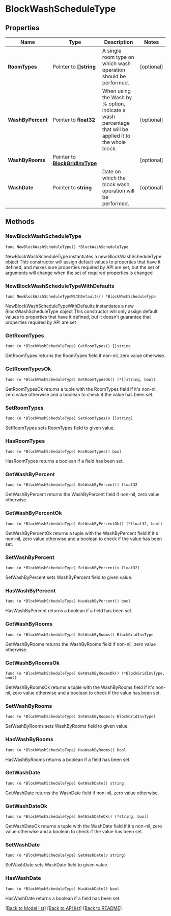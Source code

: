 # BlockWashScheduleType

## Properties

Name | Type | Description | Notes
------------ | ------------- | ------------- | -------------
**RoomTypes** | Pointer to **[]string** | A single room type on which wash operation should be performed. | [optional] 
**WashByPercent** | Pointer to **float32** | When using the Wash by % option, indicate a wash percentage that will be applied it to the whole block. | [optional] 
**WashByRooms** | Pointer to [**BlockGridInvType**](BlockGridInvType.md) |  | [optional] 
**WashDate** | Pointer to **string** | Date on which the block wash operation will be performed. | [optional] 

## Methods

### NewBlockWashScheduleType

`func NewBlockWashScheduleType() *BlockWashScheduleType`

NewBlockWashScheduleType instantiates a new BlockWashScheduleType object
This constructor will assign default values to properties that have it defined,
and makes sure properties required by API are set, but the set of arguments
will change when the set of required properties is changed

### NewBlockWashScheduleTypeWithDefaults

`func NewBlockWashScheduleTypeWithDefaults() *BlockWashScheduleType`

NewBlockWashScheduleTypeWithDefaults instantiates a new BlockWashScheduleType object
This constructor will only assign default values to properties that have it defined,
but it doesn't guarantee that properties required by API are set

### GetRoomTypes

`func (o *BlockWashScheduleType) GetRoomTypes() []string`

GetRoomTypes returns the RoomTypes field if non-nil, zero value otherwise.

### GetRoomTypesOk

`func (o *BlockWashScheduleType) GetRoomTypesOk() (*[]string, bool)`

GetRoomTypesOk returns a tuple with the RoomTypes field if it's non-nil, zero value otherwise
and a boolean to check if the value has been set.

### SetRoomTypes

`func (o *BlockWashScheduleType) SetRoomTypes(v []string)`

SetRoomTypes sets RoomTypes field to given value.

### HasRoomTypes

`func (o *BlockWashScheduleType) HasRoomTypes() bool`

HasRoomTypes returns a boolean if a field has been set.

### GetWashByPercent

`func (o *BlockWashScheduleType) GetWashByPercent() float32`

GetWashByPercent returns the WashByPercent field if non-nil, zero value otherwise.

### GetWashByPercentOk

`func (o *BlockWashScheduleType) GetWashByPercentOk() (*float32, bool)`

GetWashByPercentOk returns a tuple with the WashByPercent field if it's non-nil, zero value otherwise
and a boolean to check if the value has been set.

### SetWashByPercent

`func (o *BlockWashScheduleType) SetWashByPercent(v float32)`

SetWashByPercent sets WashByPercent field to given value.

### HasWashByPercent

`func (o *BlockWashScheduleType) HasWashByPercent() bool`

HasWashByPercent returns a boolean if a field has been set.

### GetWashByRooms

`func (o *BlockWashScheduleType) GetWashByRooms() BlockGridInvType`

GetWashByRooms returns the WashByRooms field if non-nil, zero value otherwise.

### GetWashByRoomsOk

`func (o *BlockWashScheduleType) GetWashByRoomsOk() (*BlockGridInvType, bool)`

GetWashByRoomsOk returns a tuple with the WashByRooms field if it's non-nil, zero value otherwise
and a boolean to check if the value has been set.

### SetWashByRooms

`func (o *BlockWashScheduleType) SetWashByRooms(v BlockGridInvType)`

SetWashByRooms sets WashByRooms field to given value.

### HasWashByRooms

`func (o *BlockWashScheduleType) HasWashByRooms() bool`

HasWashByRooms returns a boolean if a field has been set.

### GetWashDate

`func (o *BlockWashScheduleType) GetWashDate() string`

GetWashDate returns the WashDate field if non-nil, zero value otherwise.

### GetWashDateOk

`func (o *BlockWashScheduleType) GetWashDateOk() (*string, bool)`

GetWashDateOk returns a tuple with the WashDate field if it's non-nil, zero value otherwise
and a boolean to check if the value has been set.

### SetWashDate

`func (o *BlockWashScheduleType) SetWashDate(v string)`

SetWashDate sets WashDate field to given value.

### HasWashDate

`func (o *BlockWashScheduleType) HasWashDate() bool`

HasWashDate returns a boolean if a field has been set.


[[Back to Model list]](../README.md#documentation-for-models) [[Back to API list]](../README.md#documentation-for-api-endpoints) [[Back to README]](../README.md)



